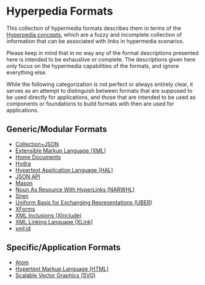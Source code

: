 # Hyperpedia Formats

This collection of hypermedia formats describes them in terms of the [Hyperpedia concepts](concepts.md), which are a fuzzy and incomplete collection of information that can be associated with links in hypermedia scenarios.

Please keep in mind that in no way any of the format descriptions presented here is intended to be exhaustive or complete. The descriptions given here _only_ focus on the hypermedia capabilities of the formats, and ignore everything else.

While the following categorization is not perfect or always entirely clear, it serves as an attempt to distinguish between formats that are supposed to be used directly for applications, and those that are intended to be used as components or foundations to build formats with then are used for applications.


## Generic/Modular Formats

* [Collection+JSON](formats/Collection+JSON.md)
* [Extensible Markup Language (XML)](formats/XML.md)
* [Home Documents](formats/home.md)
* [Hydra](formats/Hydra.md)
* [Hypertext Application Language (HAL)](formats/HAL.md)
* [JSON API](formats/JSON-API.md)
* [Mason](formats/Mason.md)
* [Noun As Resource With HyperLinks (NARWHL)](formats/NARWHL.md)
* [Siren](formats/Siren.md)
* [Uniform Basis for Exchanging Representations (UBER)](formats/UBER.md)
* [XForms](formats/XForms.md)
* [XML Inclusions (XInclude)](formats/XInclude.md)
* [XML Linking Language (XLink)](formats/XLink.md)
* [xml:id](formats/xmlid.md)


## Specific/Application Formats

* [Atom](formats/Atom.md)
* [Hypertext Markup Language (HTML)](formats/HTML.md)
* [Scalable Vector Graphics (SVG)](formats/SVG.md)

